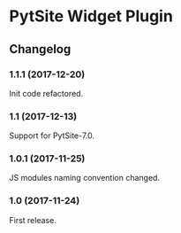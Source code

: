 # PytSite Widget Plugin


## Changelog


### 1.1.1 (2017-12-20)

Init code refactored.


### 1.1 (2017-12-13)

Support for PytSite-7.0.


### 1.0.1 (2017-11-25)

JS modules naming convention changed.


### 1.0 (2017-11-24)

First release.
